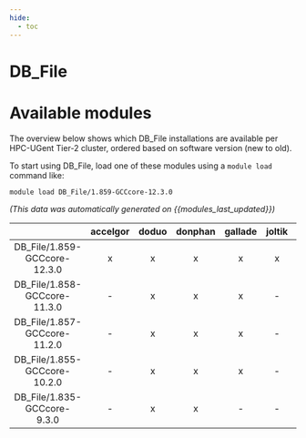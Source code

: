 ```yaml
---
hide:
  - toc
---
```


DB_File
=======

# Available modules


The overview below shows which DB_File installations are available per HPC-UGent Tier-2 cluster, ordered based on software version (new to old).

To start using DB_File, load one of these modules using a `module load` command like:

```shell
module load DB_File/1.859-GCCcore-12.3.0
```

*(This data was automatically generated on {{modules_last_updated}})*  

| |accelgor|doduo|donphan|gallade|joltik|shinx|
| :---: | :---: | :---: | :---: | :---: | :---: | :---: |
|DB_File/1.859-GCCcore-12.3.0|x|x|x|x|x|x|
|DB_File/1.858-GCCcore-11.3.0|-|x|x|x|-|-|
|DB_File/1.857-GCCcore-11.2.0|-|x|x|x|-|-|
|DB_File/1.855-GCCcore-10.2.0|-|x|x|x|-|-|
|DB_File/1.835-GCCcore-9.3.0|-|x|x|-|-|-|
